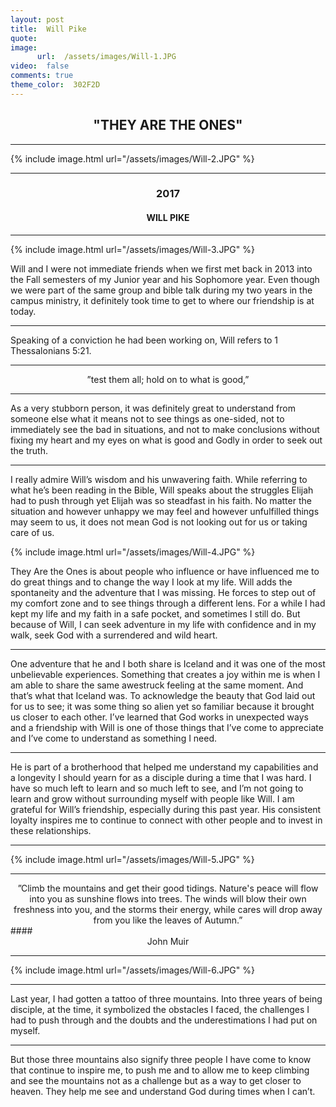 ```yaml
---
layout: post
title:  Will Pike
quote:  
image:
      url:  /assets/images/Will-1.JPG
video:  false
comments: true
theme_color:  302F2D
---
```


## <center>"THEY ARE THE ONES"</center>

***

{% include image.html url="/assets/images/Will-2.JPG" %}

***

### <center>2017</center>

#### <center>WILL PIKE</center>

***

{% include image.html url="/assets/images/Will-3.JPG" %}

Will and I were not immediate friends when we first met back in 2013 into the Fall semesters of my Junior year and his Sophomore year. Even though we were part of the same group and bible talk during my two years in the campus ministry, it definitely took time to get to where our friendship is at today.

***

Speaking of a conviction he had been working on, Will refers to 1 Thessalonians 5:21.

***

<center>”test them all; hold on to what is good,”</center>

***

As a very stubborn person, it was definitely great to understand from someone else what it means not to see things as one-sided, not to immediately see the bad in situations, and not to make conclusions without fixing my heart and my eyes on what is good and Godly in order to seek out the truth.

***

I really admire Will’s wisdom and his unwavering faith. While referring to what he’s been reading in the Bible, Will speaks about the struggles Elijah had to push through yet Elijah was so steadfast in his faith. No matter the situation and however unhappy we may feel and however unfulfilled things may seem to us, it does not mean God is not looking out for us or taking care of us.

{% include image.html url="/assets/images/Will-4.JPG" %}

They Are the Ones is about people who influence or have influenced me to do great things and to change the way I look at my life. Will adds the spontaneity and the adventure that I was missing. He forces to step out of my comfort zone and to see things through a different lens. For a while I had kept my life and my faith in a safe pocket, and sometimes I still do. But because of Will, I can seek adventure in my life with confidence and in my walk, seek God with a surrendered and wild heart.

***

One adventure that he and I both share is Iceland and it was one of the most unbelievable experiences. Something that creates a joy within me is when I am able to share the same awestruck feeling at the same moment. And that’s what that Iceland was. To acknowledge the beauty that God laid out for us to see; it was some thing so alien yet so familiar because it brought us closer to each other. I’ve learned that God works in unexpected ways and a friendship with Will is one of those things that I’ve come to appreciate and I’ve come to understand as something I need.

***

He is part of a brotherhood that helped me understand my capabilities and a longevity I should yearn for as a disciple during a time that I was hard. I have so much left to learn and so much left to see, and I’m not going to learn and grow without surrounding myself with people like Will. I am grateful for Will’s friendship, especially during this past year. His consistent loyalty inspires me to continue to connect with other people and to invest in these relationships.

***

{% include image.html url="/assets/images/Will-5.JPG" %}

***

<center>”Climb the mountains and get their good tidings. Nature's peace will flow into you as sunshine flows into trees. The winds will blow their own freshness into you, and the storms their energy, while cares will drop away from you like the leaves of Autumn.”</center>
#### <center>John Muir</center>

***

{% include image.html url="/assets/images/Will-6.JPG" %}


***

Last year, I had gotten a tattoo of three mountains. Into three years of being disciple, at the time, it symbolized the obstacles I faced, the challenges I had to push through and the doubts and the underestimations I had put on myself. 

***

But those three mountains also signify three people I have come to know that continue to inspire me, to push me and to allow me to keep climbing and see the mountains not as a challenge but as a way to get closer to heaven. They help me see and understand God during times when I can’t.
